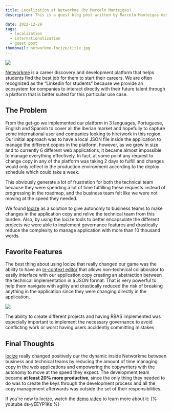 ```yaml
---
title: Localization at Networkme (by Marcelo Manteigas)
description: This is a guest blog post written by Marcelo Manteigas describing the experience with locize.

date: 2022-12-29
tags:
  - localization
  - internationalization
  - guest post
thumbnail: networkme-locize/title.jpg
---
```


![](title.jpg)

[Networkme](https://www.networkme.io) is a career discovery and development platform that helps students find the best job for them to start their careers. We are often recognized as the “Linkedin for students” because we provide an ecosystem for companies to interact directly with their future talent through a platform that is better suited for this particular use case. 

## The Problem

From the get-go we implemented our platform in 3 languages, Portuguese, English and Spanish to cover all the Iberian market and hopefully to capture some international user and companies looking to hire/work in this region. Our initial approach was to have a local JSON file inside the application to manage the different copies in the platform, however, as we grew in size and to currently 6 different web applications, it became almost impossible to manage everything effectively. In fact, at some point any request to change copy in any of the platform was taking 2 days to fulfill and changes would only reflect in the production environment according to the deploy schedule which could take a week.

This obviously generate a lot of frustration for both the technical team because they were spending a lot of time fulfilling these requests instead of progressing in the roadmap, and the business team felt like we were not moving at the speed they needed.

We found [locize](/) as a solution to give autonomy to business teams to make changes in the application copy and relive the technical team from this burden. Also, by using the locize tools to better encapsulate the different projects we were able to implement governance features and drastically reduce the complexity to manage application with more than 10 thousand words.


## Favorite Features

The best thing about using locize that really changed our game was the ability to have an [in-context editor](https://docs.locize.com/whats-inside/context#incontext-view) that allows non-technical collaborator to easily interface with our application copy creating an abstraction between the technical implementation in a JSON format. That is very powerful to help them navigate with agility and drastically reduced the risk of breaking anything in the application since they were changing directly in the application.


![](incontext.jpg)

The ability to create different projects and having RBAS implemented was especially important to implement the necessary governance to avoid conflicting work or worst having users accidently committing mistakes


## Final Thoughts

[locize](/) really changed positively our the dynamic inside Networkme between business and technical teams by reducing the amount of time managing copy in the web applications and empowering the copywriters with the autonomy to move at the speed they expect.
The development team became **at least 20% more productive**, since the only thing they needed to do was to create the keys through the development process and all the copy management afterwards was outside the set of their responsibilities.

If you're new to locize, watch the [demo video](https://youtu.be/ds-yEEYP1Ks) to learn more about it:
{% youtube ds-yEEYP1Ks %}